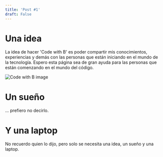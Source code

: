 ```yaml
---
title: 'Post #1'
draft: False
---
```


# Una idea

La idea de hacer 'Code with B' es poder compartir mis conocimientos, experiencias y demás con las personas que están iniciando en el mundo de la tecnología. Espero esta página sea de gran ayuda para las personas que están comenzando en el mundo del código.

![Code with B image](/posts/images/CodeWithB.PNG) 

# Un sueño

... prefiero no decirlo. 

# Y una laptop

No recuerdo quien lo dijo, pero solo se necesita una idea, un sueño y una laptop.